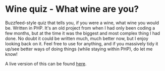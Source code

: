 # Wine quiz - What wine are you?
<p>Buzzfeed-style quiz that tells you, if you were a wine, what wine you would be.
Written in PHP. It's an old project from when I had only been coding a few months, but at the time it was the biggest and most complex thing I had done. No doubt it could be written much, much better now, but I enjoy looking back on it.
Feel free to use for anything, and if you massively tidy it up/see better ways of doing things (while staying within PHP), do let me know!</p>

<p>A live version of this can be found <a href="https://williamfro.st/portfolio/whinefreewine/wine-quiz.php" target="_blank">here</a>.</p>

